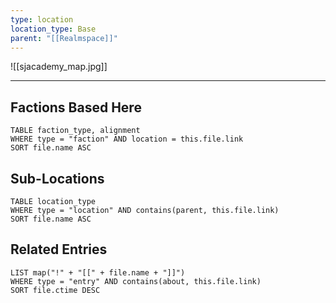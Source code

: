 ```yaml
---
type: location
location_type: Base
parent: "[[Realmspace]]"
---
```

![[sjacademy_map.jpg]]

---
## Factions Based Here
```dataview
TABLE faction_type, alignment
WHERE type = "faction" AND location = this.file.link
SORT file.name ASC
```

## Sub-Locations
```dataview
TABLE location_type
WHERE type = "location" AND contains(parent, this.file.link)
SORT file.name ASC
```

## Related Entries
```dataview
LIST map("!" + "[[" + file.name + "]]")
WHERE type = "entry" AND contains(about, this.file.link)
SORT file.ctime DESC
```
